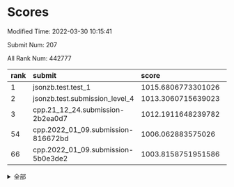 # Scores

Modified Time: 2022-03-30 10:15:41

Submit Num: 207

All Rank Num: 442777

| rank |               submit               |       score        |       sigma        | pk_num |
| :--- | :--------------------------------- | :----------------- | :----------------- | :----- |
| 1    | jsonzb.test.test_1                 | 1015.6806773301026 | 0.8528306199548633 | 8559   |
| 2    | jsonzb.test.submission_level_4     | 1013.3060715639023 | 0.8068617485163859 | 8560   |
| 3    | cpp.21_12_24.submission-2b2ea0d7   | 1012.1911648239782 | 0.797387597476984  | 8557   |
| 54   | cpp.2022_01_09.submission-816672bd | 1006.062883575026  | 0.7246710834518695 | 8556   |
| 66   | cpp.2022_01_09.submission-5b0e3de2 | 1003.8158751951586 | 0.7099898005711633 | 8563   |


<details>
<summary>全部</summary>

| rank |                 submit                 |       score        |       sigma        | pk_num |
| :--- | :------------------------------------- | :----------------- | :----------------- | :----- |
| 1    | jsonzb.test.test_1                     | 1015.6806773301026 | 0.8528306199548633 | 8559   |
| 2    | jsonzb.test.submission_level_4         | 1013.3060715639023 | 0.8068617485163859 | 8560   |
| 3    | cpp.21_12_24.submission-2b2ea0d7       | 1012.1911648239782 | 0.797387597476984  | 8557   |
| 4    | gobigger.level_3.submission_level_3_13 | 1011.3393505114209 | 0.7709178393282098 | 8558   |
| 5    | gobigger.level_3.submission_level_3_22 | 1011.1447932076708 | 0.7490006807576366 | 8553   |
| 6    | gobigger.level_3.submission_level_3_5  | 1010.8604937268317 | 0.7604532437363266 | 8556   |
| 7    | gobigger.level_3.submission_level_3_47 | 1010.855857537672  | 0.749469723961337  | 8558   |
| 8    | gobigger.level_3.submission_level_3_15 | 1010.7902946390441 | 0.7585550256118649 | 8552   |
| 9    | gobigger.level_3.submission_level_3_43 | 1010.6531467573114 | 0.7432661006322064 | 8555   |
| 10   | gobigger.level_3.submission_level_3_17 | 1010.6294387420268 | 0.7589198652795371 | 8561   |
| 11   | gobigger.level_3.submission_level_3_33 | 1010.6269994652879 | 0.7630603395332647 | 8551   |
| 12   | gobigger.level_3.submission_level_3_46 | 1010.5615898491058 | 0.7600606078091632 | 8560   |
| 13   | gobigger.level_3.submission_level_3_35 | 1010.5272920245495 | 0.7448808924341622 | 8555   |
| 14   | gobigger.level_3.submission_level_3_4  | 1010.4931945249485 | 0.773334240081837  | 8558   |
| 15   | gobigger.level_3.submission_level_3_31 | 1010.4920223251623 | 0.7534251510673767 | 8556   |
| 16   | gobigger.level_3.submission_level_3_26 | 1010.3618329225375 | 0.7592471265328514 | 8560   |
| 17   | gobigger.level_3.submission_level_3_16 | 1010.356500426335  | 0.7675073208140695 | 8556   |
| 18   | gobigger.level_3.submission_level_3_39 | 1010.3291323488003 | 0.752320953095723  | 8553   |
| 19   | gobigger.level_3.submission_level_3_28 | 1010.316856576603  | 0.7699249195558167 | 8554   |
| 20   | gobigger.level_3.submission_level_3_37 | 1010.266314140846  | 0.7519661241150969 | 8555   |
| 21   | gobigger.level_3.submission_level_3_38 | 1010.2635002964613 | 0.7617078629081233 | 8554   |
| 22   | gobigger.level_3.submission_level_3_11 | 1010.2572100736854 | 0.7571178364265687 | 8558   |
| 23   | gobigger.level_3.submission_level_3_32 | 1010.2500375540538 | 0.7571912838201922 | 8562   |
| 24   | gobigger.level_3.submission_level_3_41 | 1010.2023649453524 | 0.7496632210931307 | 8555   |
| 25   | gobigger.level_3.submission_level_3_2  | 1010.1747569859007 | 0.7811889541785489 | 8558   |
| 26   | gobigger.level_3.submission_level_3_42 | 1010.1076867991355 | 0.7893803372821915 | 8559   |
| 27   | gobigger.level_3.submission_level_3_44 | 1010.0117404282738 | 0.7636095727979333 | 8560   |
| 28   | gobigger.level_3.submission_level_3_18 | 1009.9584763271682 | 0.7498005270731082 | 8555   |
| 29   | gobigger.level_3.submission_level_3_1  | 1009.9393662242246 | 0.750815421552062  | 8557   |
| 30   | gobigger.level_3.submission_level_3_0  | 1009.8917371581697 | 0.7730247785209626 | 8555   |
| 31   | gobigger.level_3.submission_level_3_25 | 1009.8151824562881 | 0.7520713928338554 | 8554   |
| 32   | gobigger.level_3.submission_level_3_24 | 1009.7075262032771 | 0.7435628008141526 | 8554   |
| 33   | gobigger.level_3.submission_level_3_34 | 1009.648033311383  | 0.7551497435077438 | 8559   |
| 34   | gobigger.level_3.submission_level_3_12 | 1009.60457463445   | 0.7434968846886344 | 8556   |
| 35   | gobigger.level_3.submission_level_3_40 | 1009.5966255645155 | 0.7583807083324694 | 8558   |
| 36   | gobigger.level_3.submission_level_3_30 | 1009.4537798366958 | 0.7410845644491134 | 8557   |
| 37   | gobigger.level_3.submission_level_3_14 | 1009.3974755177414 | 0.7477452650164679 | 8556   |
| 38   | gobigger.level_3.submission_level_3_6  | 1009.2976188259537 | 0.7525905200859802 | 8557   |
| 39   | gobigger.level_3.submission_level_3_8  | 1009.2941226989284 | 0.7403667793556745 | 8554   |
| 40   | gobigger.level_3.submission_level_3_48 | 1009.241786683037  | 0.7428611152770412 | 8555   |
| 41   | gobigger.level_3.submission_level_3_45 | 1009.2090231834982 | 0.756737888103166  | 8558   |
| 42   | gobigger.level_3.submission_level_3_27 | 1009.1768177057796 | 0.7400815955937103 | 8550   |
| 43   | gobigger.level_3.submission_level_3_19 | 1009.1378957529787 | 0.7487540781630123 | 8552   |
| 44   | gobigger.level_3.submission_level_3_29 | 1009.1210094257218 | 0.7349417156455849 | 8555   |
| 45   | gobigger.level_3.submission_level_3_21 | 1009.0970662978258 | 0.755658041422509  | 8551   |
| 46   | gobigger.level_3.submission_level_3_20 | 1008.9763797707476 | 0.740890126225901  | 8553   |
| 47   | gobigger.level_3.submission_level_3_36 | 1008.8985412318935 | 0.7417431787020736 | 8552   |
| 48   | gobigger.level_3.submission_level_3_7  | 1008.8148183887951 | 0.7394405958910728 | 8556   |
| 49   | gobigger.level_3.submission_level_3_23 | 1008.7154035695197 | 0.7412013388037754 | 8560   |
| 50   | gobigger.level_3.submission_level_3_3  | 1008.6087830064521 | 0.7655456876153471 | 8557   |
| 51   | gobigger.level_3.submission_level_3_9  | 1008.5763696321126 | 0.7567451265969531 | 8557   |
| 52   | gobigger.level_3.submission_level_3_10 | 1008.5283965580232 | 0.754330073546711  | 8558   |
| 53   | gobigger.level_3.submission_level_3_49 | 1008.0941926601836 | 0.7409165924758174 | 8559   |
| 54   | cpp.2022_01_09.submission-816672bd     | 1006.062883575026  | 0.7246710834518695 | 8556   |
| 55   | gobigger.level_1.submission_level_1_20 | 1005.1808774214784 | 0.7157282390087867 | 8558   |
| 56   | gobigger.level_1.submission_level_1_8  | 1004.5441112320988 | 0.725161490392378  | 8555   |
| 57   | gobigger.level_1.submission_level_1_37 | 1004.2935621633326 | 0.7178738583058183 | 8562   |
| 58   | gobigger.level_1.submission_level_1_31 | 1004.2492255306513 | 0.7141416093294383 | 8557   |
| 59   | gobigger.level_1.submission_level_1_27 | 1004.2366448986817 | 0.7241320004450892 | 8551   |
| 60   | gobigger.level_1.submission_level_1_2  | 1004.2266423705662 | 0.7231662596742382 | 8557   |
| 61   | gobigger.level_1.submission_level_1_1  | 1004.1075343896784 | 0.7227004866553954 | 8556   |
| 62   | gobigger.level_1.submission_level_1_41 | 1004.0927004807911 | 0.7192154212817381 | 8554   |
| 63   | gobigger.level_1.submission_level_1_12 | 1004.0182008076289 | 0.7114743742357885 | 8560   |
| 64   | gobigger.level_1.submission_level_1_29 | 1004.0172550744383 | 0.7127248508001177 | 8559   |
| 65   | gobigger.level_1.submission_level_1_48 | 1003.9764547097295 | 0.7264481174625769 | 8553   |
| 66   | cpp.2022_01_09.submission-5b0e3de2     | 1003.8158751951586 | 0.7099898005711633 | 8563   |
| 67   | gobigger.level_1.submission_level_1_34 | 1003.8145026107906 | 0.7188585007056257 | 8558   |
| 68   | gobigger.level_1.submission_level_1_39 | 1003.7976071494295 | 0.7153113875771344 | 8556   |
| 69   | gobigger.level_1.submission_level_1_14 | 1003.7477109671896 | 0.7201812542928677 | 8556   |
| 70   | gobigger.level_1.submission_level_1_15 | 1003.7178234456331 | 0.7056576531502436 | 8554   |
| 71   | gobigger.level_1.submission_level_1_11 | 1003.6896605319943 | 0.7173661605653816 | 8557   |
| 72   | gobigger.level_1.submission_level_1_18 | 1003.6586209461403 | 0.714732572455684  | 8553   |
| 73   | gobigger.level_1.submission_level_1_43 | 1003.470983938942  | 0.7217424168580097 | 8555   |
| 74   | gobigger.level_1.submission_level_1_49 | 1003.4400684241189 | 0.7142788558500748 | 8556   |
| 75   | gobigger.level_1.submission_level_1_10 | 1003.4118775471272 | 0.7069508408364054 | 8556   |
| 76   | gobigger.level_1.submission_level_1_30 | 1003.3683816977011 | 0.7206201204302582 | 8553   |
| 77   | gobigger.level_1.submission_level_1_28 | 1003.3138852654351 | 0.7095742822672642 | 8554   |
| 78   | gobigger.level_1.submission_level_1_19 | 1003.2900382787387 | 0.7087375848564291 | 8558   |
| 79   | gobigger.level_1.submission_level_1_5  | 1003.2503924812821 | 0.7165653886849848 | 8559   |
| 80   | gobigger.level_1.submission_level_1_4  | 1003.2135449093499 | 0.7051331587892552 | 8552   |
| 81   | gobigger.level_1.submission_level_1_46 | 1003.2057003345916 | 0.720774373384041  | 8558   |
| 82   | gobigger.level_1.submission_level_1_0  | 1003.184946717362  | 0.719334340472931  | 8550   |
| 83   | gobigger.level_1.submission_level_1_23 | 1003.112680298381  | 0.7143807992781017 | 8556   |
| 84   | gobigger.level_1.submission_level_1_45 | 1003.0619974090404 | 0.7101392720820084 | 8554   |
| 85   | gobigger.level_1.submission_level_1_16 | 1003.040748786779  | 0.7131266106408909 | 8559   |
| 86   | gobigger.level_1.submission_level_1_42 | 1003.0301905305724 | 0.7078788234161774 | 8557   |
| 87   | gobigger.level_1.submission_level_1_9  | 1003.0131194982118 | 0.7106526068577405 | 8561   |
| 88   | gobigger.level_1.submission_level_1_22 | 1002.9778440190115 | 0.7194274734155202 | 8557   |
| 89   | gobigger.level_1.submission_level_1_21 | 1002.971556974195  | 0.7140652193753992 | 8552   |
| 90   | gobigger.level_1.submission_level_1_24 | 1002.8403528008722 | 0.7001885599706408 | 8557   |
| 91   | gobigger.level_1.submission_level_1_36 | 1002.7993168538983 | 0.7185506311579765 | 8557   |
| 92   | gobigger.level_1.submission_level_1_7  | 1002.7766528341992 | 0.7158433121514161 | 8554   |
| 93   | gobigger.level_1.submission_level_1_47 | 1002.7174918900605 | 0.713926662601028  | 8552   |
| 94   | gobigger.level_1.submission_level_1_32 | 1002.6874610936802 | 0.7063128123527691 | 8552   |
| 95   | gobigger.level_1.submission_level_1_17 | 1002.5912952360974 | 0.7054647438999339 | 8557   |
| 96   | gobigger.level_1.submission_level_1_44 | 1002.5211801528691 | 0.7137009789938517 | 8556   |
| 97   | gobigger.level_1.submission_level_1_26 | 1002.4972043236594 | 0.7226533202167637 | 8554   |
| 98   | gobigger.level_1.submission_level_1_13 | 1002.4766957728589 | 0.7107504194589217 | 8555   |
| 99   | gobigger.level_1.submission_level_1_38 | 1002.3861839664518 | 0.7151013627802059 | 8561   |
| 100  | gobigger.level_1.submission_level_1_33 | 1002.375975324363  | 0.7034384480864089 | 8553   |
| 101  | gobigger.level_1.submission_level_1_25 | 1002.3092264127833 | 0.7187477381000574 | 8554   |
| 102  | gobigger.level_1.submission_level_1_40 | 1002.2812183804019 | 0.7146989383102128 | 8558   |
| 103  | gobigger.level_1.submission_level_1_35 | 1002.2682584632884 | 0.714740444457021  | 8556   |
| 104  | gobigger.level_1.submission_level_1_6  | 1002.0277796796967 | 0.7126663212312625 | 8557   |
| 105  | gobigger.level_1.submission_level_1_3  | 1001.7763583551788 | 0.7052308006977398 | 8555   |
| 106  | gobigger.random.submission_random_15   | 997.1243880501002  | 0.7076786797259218 | 8559   |
| 107  | gobigger.random.submission_random_21   | 996.985287466097   | 0.7177247266500224 | 8555   |
| 108  | gobigger.random.submission_random_17   | 996.9797149751247  | 0.7053627056443796 | 8556   |
| 109  | gobigger.random.submission_random_12   | 996.9365308445143  | 0.7072911322630921 | 8554   |
| 110  | gobigger.random.submission_random_18   | 996.9135546613581  | 0.7076740555200586 | 8549   |
| 111  | gobigger.random.submission_random_29   | 996.8410248745577  | 0.6974650178193642 | 8555   |
| 112  | gobigger.random.submission_random_39   | 996.7707431085732  | 0.7148500582341302 | 8556   |
| 113  | gobigger.random.submission_random_47   | 996.7030029080286  | 0.7070180556110589 | 8561   |
| 114  | gobigger.random.submission_random_7    | 996.6282724714495  | 0.7094495738797058 | 8559   |
| 115  | gobigger.random.submission_random_44   | 996.6206722560016  | 0.7153685808510235 | 8556   |
| 116  | gobigger.random.submission_random_5    | 996.4743640710939  | 0.712120778949166  | 8556   |
| 117  | gobigger.random.submission_random_36   | 996.4183347488973  | 0.7163618094763289 | 8557   |
| 118  | gobigger.random.submission_random_19   | 996.3638163157127  | 0.706858889848296  | 8558   |
| 119  | gobigger.random.submission_random_49   | 996.3367100881997  | 0.7073329099144045 | 8556   |
| 120  | gobigger.random.submission_random_26   | 996.245878868978   | 0.7104192218874625 | 8548   |
| 121  | gobigger.random.submission_random_1    | 996.1831105730942  | 0.7141506142972016 | 8556   |
| 122  | gobigger.random.submission_random_30   | 996.1719777704553  | 0.71717956186324   | 8555   |
| 123  | gobigger.random.submission_random_2    | 996.1152275995479  | 0.7197625342704771 | 8557   |
| 124  | gobigger.random.submission_random_25   | 996.1067740565356  | 0.7075509572721704 | 8560   |
| 125  | gobigger.random.submission_random_23   | 996.0398739033494  | 0.7174313823573837 | 8553   |
| 126  | gobigger.random.submission_random_32   | 996.0370867221084  | 0.7139870078451345 | 8555   |
| 127  | gobigger.random.submission_random_20   | 995.922638519986   | 0.7097400354860351 | 8555   |
| 128  | gobigger.random.submission_random_0    | 995.90163629119    | 0.7086259056718539 | 8559   |
| 129  | gobigger.random.submission_random_27   | 995.8950692770594  | 0.7163817989982528 | 8553   |
| 130  | gobigger.random.submission_random_34   | 995.8821766612128  | 0.7207942422278377 | 8557   |
| 131  | gobigger.random.submission_random_46   | 995.8645550413618  | 0.7129682608337496 | 8559   |
| 132  | gobigger.random.submission_random_8    | 995.7719570826577  | 0.7222596011883373 | 8557   |
| 133  | gobigger.random.submission_random_41   | 995.7620153179512  | 0.7138743307255714 | 8560   |
| 134  | gobigger.random.submission_random_33   | 995.753287636374   | 0.7084699372832642 | 8558   |
| 135  | gobigger.random.submission_random_22   | 995.7439181172529  | 0.7220746948953833 | 8555   |
| 136  | gobigger.random.submission_random_24   | 995.720207731425   | 0.7117428336369671 | 8555   |
| 137  | gobigger.random.submission_random_16   | 995.7073294795376  | 0.7025386546340608 | 8557   |
| 138  | gobigger.random.submission_random_31   | 995.7057828937845  | 0.7113491088823103 | 8557   |
| 139  | gobigger.random.submission_random_42   | 995.6948574602187  | 0.7148134000503802 | 8557   |
| 140  | gobigger.random.submission_random_4    | 995.6947939052899  | 0.7348291880260808 | 8559   |
| 141  | gobigger.random.submission_random_10   | 995.6708249940139  | 0.7065312277416336 | 8559   |
| 142  | gobigger.random.submission_random_14   | 995.6653820801465  | 0.7083003323179572 | 8559   |
| 143  | gobigger.random.submission_random_45   | 995.6475171851554  | 0.7035053514272855 | 8558   |
| 144  | gobigger.random.submission_random_43   | 995.6383904396849  | 0.7170005769789081 | 8553   |
| 145  | gobigger.random.submission_random_37   | 995.6297791253719  | 0.7040681077420401 | 8552   |
| 146  | gobigger.random.submission_random_6    | 995.601147186596   | 0.7150111416105362 | 8559   |
| 147  | gobigger.random.submission_random_35   | 995.4912124310888  | 0.7328883982998264 | 8554   |
| 148  | gobigger.random.submission_random_40   | 995.4680877379496  | 0.7212954704838501 | 8552   |
| 149  | gobigger.random.submission_random_38   | 995.3989834143298  | 0.7300418958631938 | 8557   |
| 150  | gobigger.random.submission_random_13   | 995.3150440689543  | 0.7140162325690413 | 8553   |
| 151  | gobigger.random.submission_random_11   | 995.0153296835041  | 0.7126450766575303 | 8556   |
| 152  | gobigger.random.submission_random_3    | 994.9732390429119  | 0.72206710988723   | 8561   |
| 153  | gobigger.random.submission_random_48   | 994.9670794010411  | 0.7189248237381243 | 8554   |
| 154  | gobigger.random.submission_random_9    | 994.7323858509112  | 0.7166825197693715 | 8557   |
| 155  | gobigger.random.submission_random_28   | 994.6570917952114  | 0.6957290239660375 | 8553   |
| 156  | gobigger.level_2.submission_level_2_47 | 994.5926947939082  | 0.7283714035146133 | 8559   |
| 157  | gobigger.level_2.submission_level_2_1  | 994.4534645370495  | 0.7366607852325998 | 8562   |
| 158  | gobigger.level_2.submission_level_2_13 | 993.9736248652713  | 0.7341532399900202 | 8549   |
| 159  | gobigger.level_2.submission_level_2_8  | 993.9501389851782  | 0.7217059296287894 | 8556   |
| 160  | gobigger.level_2.submission_level_2_41 | 993.8792267719862  | 0.7338489986511556 | 8560   |
| 161  | gobigger.level_2.submission_level_2_23 | 993.316238841895   | 0.732570684820539  | 8559   |
| 162  | gobigger.level_2.submission_level_2_46 | 993.2668235660752  | 0.7082908757707694 | 8558   |
| 163  | gobigger.level_2.submission_level_2_42 | 993.198003417301   | 0.7288937591109002 | 8557   |
| 164  | gobigger.level_2.submission_level_2_9  | 993.0721476687822  | 0.7353851550106322 | 8556   |
| 165  | gobigger.level_2.submission_level_2_39 | 992.8695318662731  | 0.7162069098751614 | 8555   |
| 166  | gobigger.level_2.submission_level_2_34 | 992.8499373178412  | 0.7396986165862373 | 8554   |
| 167  | gobigger.level_2.submission_level_2_36 | 992.8484815869247  | 0.7439508526145546 | 8556   |
| 168  | gobigger.level_2.submission_level_2_6  | 992.7859869891684  | 0.7416339866047776 | 8555   |
| 169  | gobigger.level_2.submission_level_2_15 | 992.7369345554639  | 0.7366457932663576 | 8557   |
| 170  | gobigger.level_2.submission_level_2_26 | 992.6273023475717  | 0.7451667406447859 | 8557   |
| 171  | gobigger.level_2.submission_level_2_40 | 992.5807248678981  | 0.756983991926693  | 8555   |
| 172  | gobigger.level_2.submission_level_2_12 | 992.546589417848   | 0.7209574026671297 | 8555   |
| 173  | gobigger.level_2.submission_level_2_11 | 992.4518509248843  | 0.736864853492436  | 8552   |
| 174  | gobigger.level_2.submission_level_2_44 | 992.4513251138767  | 0.7293255466190794 | 8556   |
| 175  | gobigger.level_2.submission_level_2_33 | 992.4076387962263  | 0.7242793786887438 | 8553   |
| 176  | gobigger.level_2.submission_level_2_3  | 992.3856076079433  | 0.7511561317336816 | 8553   |
| 177  | gobigger.level_2.submission_level_2_4  | 992.3616130039289  | 0.7424053922462694 | 8557   |
| 178  | gobigger.level_2.submission_level_2_28 | 992.3052943159603  | 0.7455272786117593 | 8557   |
| 179  | gobigger.level_2.submission_level_2_16 | 992.2839814774447  | 0.7485639841455946 | 8561   |
| 180  | gobigger.level_2.submission_level_2_45 | 992.2439893098255  | 0.7529383346694483 | 8552   |
| 181  | gobigger.level_2.submission_level_2_10 | 992.194911456244   | 0.7318386991112251 | 8557   |
| 182  | gobigger.level_2.submission_level_2_30 | 992.192851616583   | 0.7413697258638875 | 8554   |
| 183  | gobigger.level_2.submission_level_2_24 | 992.1709251119729  | 0.7403745464299377 | 8551   |
| 184  | gobigger.level_2.submission_level_2_48 | 992.1677078782216  | 0.741904820956926  | 8556   |
| 185  | gobigger.level_2.submission_level_2_7  | 992.1342927800282  | 0.7414166020749356 | 8555   |
| 186  | gobigger.level_2.submission_level_2_21 | 992.0951983357775  | 0.7424662068376647 | 8553   |
| 187  | gobigger.level_2.submission_level_2_49 | 992.0940419360307  | 0.7446542335276657 | 8552   |
| 188  | gobigger.level_2.submission_level_2_29 | 992.0858766428028  | 0.744347512370363  | 8555   |
| 189  | gobigger.level_2.submission_level_2_22 | 992.0195226150083  | 0.7533402803482017 | 8554   |
| 190  | gobigger.level_2.submission_level_2_17 | 991.8892755046436  | 0.7443650532455864 | 8558   |
| 191  | gobigger.level_2.submission_level_2_27 | 991.807799067683   | 0.752522611004008  | 8560   |
| 192  | gobigger.level_2.submission_level_2_43 | 991.8070658744708  | 0.7318638749998162 | 8556   |
| 193  | gobigger.level_2.submission_level_2_19 | 991.7971307378006  | 0.7315119615364291 | 8554   |
| 194  | gobigger.level_2.submission_level_2_5  | 991.6825395348387  | 0.7313485229073264 | 8558   |
| 195  | gobigger.level_2.submission_level_2_2  | 991.6274968634613  | 0.7423933364409933 | 8556   |
| 196  | gobigger.level_2.submission_level_2_20 | 991.6268248319304  | 0.7604600040452013 | 8564   |
| 197  | gobigger.level_2.submission_level_2_32 | 991.4319732396789  | 0.7483946158441894 | 8556   |
| 198  | gobigger.level_2.submission_level_2_25 | 991.4176924322528  | 0.7609094885744644 | 8561   |
| 199  | gobigger.level_2.submission_level_2_18 | 991.3856196258351  | 0.7538464159060656 | 8559   |
| 200  | gobigger.level_2.submission_level_2_31 | 991.3807167475164  | 0.7537820560468256 | 8558   |
| 201  | gobigger.level_2.submission_level_2_38 | 991.3534488083014  | 0.757564435966378  | 8548   |
| 202  | gobigger.level_2.submission_level_2_0  | 991.3384448883609  | 0.7558424582079618 | 8551   |
| 203  | gobigger.level_2.submission_level_2_35 | 991.2765976052209  | 0.7395950537122209 | 8553   |
| 204  | gobigger.level_2.submission_level_2_37 | 990.7735589041056  | 0.7754174067263158 | 8561   |
| 205  | gobigger.level_2.submission_level_2_14 | 990.7415316849524  | 0.7736689061042401 | 8559   |
| 206  | gobigger.none.submission_none_0        | 976.9373511070725  | 1.3471905998550295 | 8559   |
| 207  | gobigger.none.submission_none_1        | 975.3805962340781  | 1.5244101158454448 | 8558   |

</details>